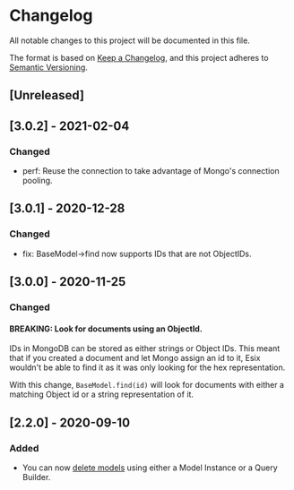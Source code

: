 # Changelog

All notable changes to this project will be documented in this file.

The format is based on [Keep a Changelog](https://keepachangelog.com/en/1.0.0/), and this project adheres to [Semantic Versioning](https://semver.org/spec/v2.0.0.html).

## [Unreleased]

## [3.0.2] - 2021-02-04

### Changed

- perf: Reuse the connection to take advantage of Mongo's connection pooling.

## [3.0.1] - 2020-12-28

### Changed

- fix: BaseModel->find now supports IDs that are not ObjectIDs.

## [3.0.0] - 2020-11-25

### Changed

#### BREAKING: Look for documents using an ObjectId.

IDs in MongoDB can be stored as either strings or Object IDs. This meant that if you created a document
and let Mongo assign an id to it, Esix wouldn't be able to find it as it was only looking for the
hex representation.

With this change, `BaseModel.find(id)` will look for documents with either a matching Object id or
a string representation of it.

## [2.2.0] - 2020-09-10

### Added

- You can now [delete models](https://esix.netlify.app/deleting-models.html
) using either a Model Instance or a Query Builder.
